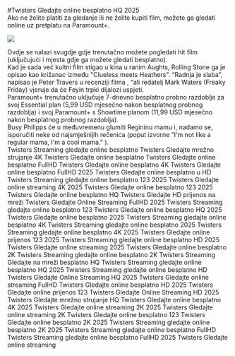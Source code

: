 #Twisters Gledajte online besplatno HQ 2025  
Ako ne želite platiti za gledanje  ili ne želite kupiti film, možete ga gledati online uz pretplatu na Paramount+.  
  
[![](https://i.imgur.com/qSNzIqt.png)](https://movie.rssnews.media/OaQEsgMVM.php)  
  
Ovdje se nalazi svugdje gdje trenutačno možete pogledati hit film (uključujući i mjesta gdje ga možete gledati besplatno).  
Kad je sada već kultni film stigao u kina u ranim Aughts, Rolling Stone ga je opisao kao križanac između "Clueless meets Heathers". “Radnja je slaba”, napisao je Peter Travers u recenziji filma , “ali redatelj Mark Waters (Freaky Friday) vjeruje da će Feyin trpki dijalozi uspjeti.  
Paramount+ trenutačno uključuje 7-dnevno besplatno probno razdoblje za svoj Essential plan (5,99 USD mjesečno nakon besplatnog probnog razdoblja) i svoj Paramount+ s Showtime planom (11,99 USD mjesečno nakon besplatnog probnog razdoblja).  
Busy Philipps će u međuvremenu glumiti Regininu mamu i, nadamo se, isporučiti neke od najsmješnijih rečenica  (poput izvorne “I'm not like a regular mama, I'm a cool mama.” ).  
Twisters Streaming gledajte online besplatno
Twisters Gledajte mrežno strujanje 4K
Twisters Gledajte online besplatno
Twisters Gledajte online besplatno FullHD
Twisters Gledajte online besplatno 4K
Twisters Gledajte online besplatno FullHD 2025
Twisters Gledajte online besplatno u HD
Twisters Streaming gledajte online besplatno 123 2025
Twisters Gledajte online streaming 4K 2025
Twisters Gledajte online besplatno 123 2025
Twisters Gledajte online besplatno HQ
Twisters Gledajte HD prijenos na mreži
Twisters Gledajte Online Streaming FullHD 2025
Twisters Streaming gledajte online besplatno 123
Twisters Gledajte online besplatno HQ 2025
Twisters Gledajte online besplatno 2025
Twisters Streaming gledajte online besplatno 4K
Twisters Streaming gledajte online besplatno 2025
Twisters Streaming gledajte online besplatno 4K 2025
Twisters Gledajte online prijenos 123 2025
Twisters Streaming gledajte online besplatno HD 2025
Twisters Gledajte online streaming 2025
Twisters Gledajte online besplatno 2K
Twisters Streaming gledajte online besplatno 2K
Twisters Streaming Gledajte na mreži besplatno HQ
Twisters Streaming gledajte online besplatno HQ 2025
Twisters Streaming gledajte online besplatno HD
Twisters Gledajte Online Streaming HQ 2025
Twisters Gledajte online streaming FullHD
Twisters Gledajte online besplatno HD 2025
Twisters Gledajte online prijenos 123
Twisters Gledajte Online Streaming HD 2025
Twisters Gledajte mrežno strujanje HQ
Twisters Gledajte online besplatno 4K 2025
Twisters Gledajte online streaming 2K 2025
Twisters Gledajte online streaming 2K
Twisters Gledajte online besplatno 123
Twisters Gledajte online besplatno 2K 2025
Twisters Streaming gledajte online besplatno 2K 2025
Twisters Streaming gledajte online besplatno FullHD
Twisters Streaming gledajte online besplatno FullHD 2025
Twisters Gledajte online streaming